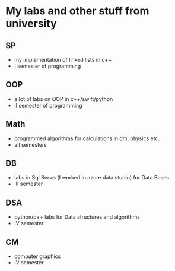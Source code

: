 # My labs and other stuff from university
## SP
* my implementation of linked lists in c++
* I semester of programming
## OOP
* a lot of labs on OOP in c++/swift/python
* II semester of programming
## Math
* programmed algorithms for calculations in dm, physics etc.
* all semesters
## DB
* labs in Sql Server(I worked in azure data studio) for Data Bases
* III semester
## DSA
* python/c++ labs for Data structures and algorithms 
* IV semester
## CM
* computer graphics
* IV semester
